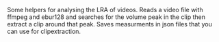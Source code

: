Some helpers for analysing the LRA of videos.
Reads a video file with ffmpeg and ebur128 and searches for the volume peak in the clip
then extract a clip around that peak.
Saves measurments in json files that you can use for clipextraction.
